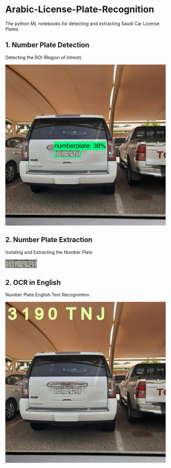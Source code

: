 # Arabic-License-Plate-Recognition

The python ML notebooks for detecting and extracting Saudi Car License Plates.

## 1. Number Plate Detection

Detecting the ROI (Region of Intrest)

![ROI](https://github.com/AamirKhaan/Arabic-License-Plate-Recognition/blob/main/codes/workspace/images/detected/Dcar_364.jpg)

## 2. Number Plate Extraction

Isolating and Extracting the Number Plate

![Number Plate](https://github.com/AamirKhaan/Arabic-License-Plate-Recognition/blob/main/codes/workspace/images/plates/pcar_364.jpg)

## 2. OCR in English

Number Plate English Text Recognintion

![Number Plate Text](https://github.com/AamirKhaan/Arabic-License-Plate-Recognition/blob/main/codes/workspace/images/results_EN/result.png)